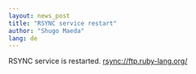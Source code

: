 ```yaml
---
layout: news_post
title: "RSYNC service restart"
author: "Shugo Maeda"
lang: de
---
```


RSYNC service is restarted.
[rsync://ftp.ruby-lang.org/](rsync://ftp.ruby-lang.org/)

